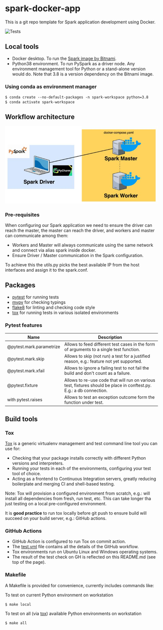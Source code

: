 # spark-docker-app

This is a git repo template for Spark application development using Docker.

![Tests](https://github.com/francisco-ltech/spark-docker-app/actions/workflows/tests.yml/badge.svg)

## Local tools
- Docker desktop. To run the [Spark image by Bitnami](https://hub.docker.com/r/bitnami/spark).
- Python38 environment. To run PySpark as a driver node. Any environment management tool for Python or a stand-alone version would do. Note that 3.8 is a version dependency on the Bitnami image.

### Using conda as environment manager
```commandline
$ conda create --no-default-packages -n spark-workspace python=3.8
$ conda activate spark-workspace
```

## Workflow architecture
![img.png](worflow-arch.JPG)

### Pre-requisites

When configuring our Spark application we need to ensure the driver can reach the master, the master can reach the driver, and workers and master can communicate among them:
- Workers and Master will always communicate using the same network and connect via alias spark inside docker.
- Ensure Driver / Master communication in the Spark configuration.

To achieve this the utils.py picks the best available IP from the host interfaces and assign it to the spark.conf.

## Packages
- [pytest](https://docs.pytest.org/en/7.0.x/) for running tests
- [mypy](http://mypy-lang.org/) for checking typings
- [flake8](https://flake8.pycqa.org/en/latest/) for linting and checking code style
- [tox](https://tox.wiki/) for running tests in various isolated environments

### Pytest features
| Name                     | Description                                                                                                          |
|--------------------------|----------------------------------------------------------------------------------------------------------------------|
| @pytest.mark.parametrize | Allows to feed different test cases in the form of arguments to a single test function.                              |
| @pytest.mark.skip        | Allows to skip (not run) a test for a justified reason, e.g.: feature not yet supported.                             |
| @pytest.mark.xfail       | Allows to ignore a failing test to not fail the build and don't count as a failure.                                  |
| @pytest.fixture          | Allows to re-use code that will run on various test, fixtures should be place in conftest.py. E.g.: a db connection. |
| with pytest.raises       | Allows to test an exception outcome form the function under test.                                                    |

## Build tools

### Tox

[Tox](https://tox.wiki/) is a generic virtualenv management and test command line tool you can use for:
- Checking that your package installs correctly with different Python versions and interpreters.
- Running your tests in each of the environments, configuring your test tool of choice.
- Acting as a frontend to Continuous Integration servers, greatly reducing boilerplate and merging CI and shell-based testing.

Note: Tox will provision a configured environment from scratch, e.g.: will install all dependencies from fresh, run test, etc. This can take longer tha just testing on a local pre-configured environment.

It is **good practice** to run tox locally before git push to ensure build will succeed on your build server, e.g.: GitHub actions.

### GitHub Actions

- GitHub Action is configured to run Tox on commit action.
- The [test.yml]((.github/workflows/tests.yml)) file contains all the details of the GitHub workflow.
- Tox environments run on Ubuntu Linux and Windows operating systems.
- The result of the test check on GH is reflected on this README.md (see top of the page).

### Makefile
A Makefile is provided for convenience, currently includes commands like:

To test on current Python environment on workstation
```commandline
$ make local
```

To test on all (via [tox](https://tox.wiki/)) available Python environments on workstation 
```commandline
$ make all
```
